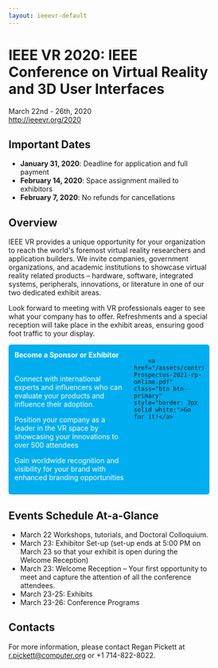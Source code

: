 ```yaml
---
layout: ieeevr-default
---
```


<style>
* {
  box-sizing: border-box;
}
.exhibitor-column {
  float: left;
  padding: 10px;
}
.exhibitor-row:after {
  content: "";
  display: table;
  clear: both;
}
</style>

<div>
<h1>IEEE VR 2020: IEEE Conference on Virtual Reality and 3D User Interfaces</h1>
<p>
    March 22nd - 26th, 2020<br/>
    <a href="http://ieeevr.org/2020">http://ieeevr.org/2020</a>
</p>

<h2>Important Dates</h2>

<ul>
  <li><strong>January 31, 2020</strong>: Deadline for application and full payment</li>
  <li><strong>February 14, 2020</strong>: Space assignment mailed to exhibitors</li>
  <li><strong>February 7, 2020</strong>: No refunds for cancellations</li>
</ul>


<h2>Overview</h2>
<p>
    IEEE VR provides a unique opportunity for your organization to reach the world's foremost virtual reality researchers and application builders. We invite companies, government organizations, and academic institutions to showcase virtual reality related products – hardware, software, integrated systems, peripherals, innovations, or literature in one of our two dedicated exhibit areas.
</p>
<p>
    Look forward to meeting with VR professionals eager to see what your company has to offer. Refreshments and a special reception will take place in the exhibit areas, ensuring good foot traffic to your display.
</p>


<div class="exhibitor-row" style="background-color:#00aeef;border:2px solid #00aeef;border-radius: 5px;">
  <div class="exhibitor-column" style="width:60%;">
      <strong style="color:white;">Become a Sponsor or Exhibitor</strong>  
      <br/>
      <br/>
      <p style="color:white;">Connect with international experts and influencers who can evaluate your products and influence their adoption.</p>
      <p style="color:white;">Position your company as a leader in the VR space by showcasing your innovations to over 500 attendees</p>
      <p style="color:white;">Gain worldwide recognition and visibility for your brand with enhanced branding opportunities</p>
  </div>
  <div class="exhibitor-column" style="width:40%;">
    
        <a href="/assets/contribute/exhibitors/VR-Prospectus-2021-rp-online.pdf" class="btn btn--primary" style="border: 2px solid white;">Go for it!</a>
    
  </div>
</div>
<!-- <a href="/assets/contribute/exhibitors/VR-Prospectus-2021-rp-online.pdf" class="btn btn--primary" style="border: 2px solid white;">Go for it!</a>-->









<h2 id="events-schedule-at-a-glance">Events Schedule At-a-Glance</h2>

<ul>
  <li>March 22 Workshops, tutorials, and Doctoral Colloquium.</li>
  <li>March 23: Exhibitor Set-up (set-up ends at 5:00 PM on March 23 so that your exhibit is open during the Welcome Reception)</li>
  <li>March 23: Welcome Reception – Your first opportunity to meet and capture the attention of all the conference attendees.</li>
  <li>March 23-25: Exhibits</li>
  <li>March 23-26: Conference Programs</li>
</ul>

<h2 id="contacts">Contacts</h2>

<p>For more information, please contact Regan Pickett at <a href="mailto:r.pickett@computer.org">r.pickett@computer.org</a> or +1 714-822-8022.</p>



</div>













